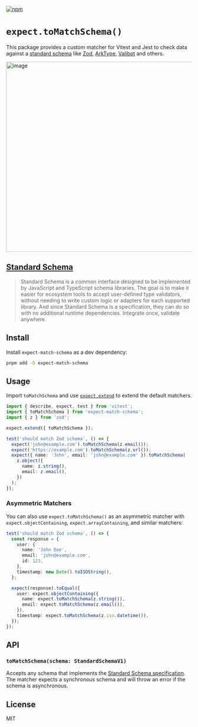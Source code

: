 [![npm](https://img.shields.io/npm/dt/expect-match-schema?label=expect-match-schema)](https://www.npmjs.com/package/expect-match-schema)

# `expect.toMatchSchema()`

This package provides a custom matcher for Vitest and Jest to check data against a [standard schema](https://github.com/standard-schema/standard-schema) like [Zod](https://zod.dev/), [ArkType](https://arktype.io/), [Valibot](https://valibot.dev/) and others.

<img width="1023" height="514" alt="image" src="https://github.com/user-attachments/assets/233729ac-3505-469c-8541-e66cd94adf58" />


## [Standard Schema](https://github.com/standard-schema/standard-schema)

> Standard Schema is a common interface designed to be implemented by JavaScript and TypeScript schema libraries.
> The goal is to make it easier for ecosystem tools to accept user-defined type validators, without needing to write custom logic or adapters for each supported library. And since Standard Schema is a specification, they can do so with no additional runtime dependencies. Integrate once, validate anywhere.

## Install 

Install `expect-match-schema` as a dev dependency:

```bash
pnpm add -D expect-match-schema
```

## Usage

Import `toMatchSchema` and use [`expect.extend`](https://vitest.dev/api/expect.html#expect-extend) to extend the default matchers.

```ts
import { describe, expect, test } from 'vitest';
import { toMatchSchema } from 'expect-match-schema';
import { z } from 'zod';

expect.extend({ toMatchSchema });

test('should match Zod schema', () => {
  expect('john@example.com').toMatchSchema(z.email());
  expect('https://example.com').toMatchSchema(z.url());
  expect({ name: 'John', email: 'john@example.com' }).toMatchSchema(
    z.object({
      name: z.string(),
      email: z.email(),
    })
  );
});
```

### Asymmetric Matchers

You can also use `expect.toMatchSchema()` as an asymmetric matcher with `expect.objectContaining`, `expect.arrayContaining`, and similar matchers:

```ts
test('should match Zod schema', () => {
  const response = {
    user: {
      name: 'John Doe',
      email: 'john@example.com',
      id: 123,
    },
    timestamp: new Date().toISOString(),
  };

  expect(response).toEqual({
    user: expect.objectContaining({
      name: expect.toMatchSchema(z.string()),
      email: expect.toMatchSchema(z.email()),
    }),
    timestamp: expect.toMatchSchema(z.iso.datetime()),
  });
});
```

## API

### `toMatchSchema(schema: StandardSchemaV1)`

Accepts any schema that implements the [Standard Schema specification](https://github.com/standard-schema/standard-schema?tab=readme-ov-file#what-schema-libraries-implement-the-spec). The matcher expects a synchronous schema and will throw an error if the schema is asynchronous.

## License

MIT
